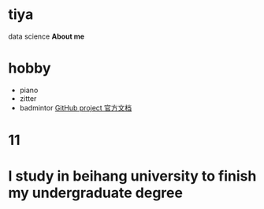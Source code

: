 # tiya
data science 
**About me**
# hobby
- piano
- zitter
- badmintor
  [GitHub project 官方文档](https://docs.github.com)
# 11
# I study in beihang university to finish my undergraduate degree
